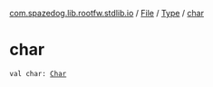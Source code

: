 [com.spazedog.lib.rootfw.stdlib.io](../../index.md) / [File](../index.md) / [Type](index.md) / [char](.)

# char

`val char: `[`Char`](https://kotlinlang.org/api/latest/jvm/stdlib/kotlin/-char/index.html)